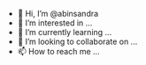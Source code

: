 - 👋 Hi, I’m @abinsandra
- 👀 I’m interested in ...
- 🌱 I’m currently learning ...
- 💞️ I’m looking to collaborate on ...
- 📫 How to reach me ...

<!---
abinsandra/abinsandra is a ✨ special ✨ repository because its `README.md` (this file) appears on your GitHub profile.
You can click the Preview link to take a look at your changes.
--->
